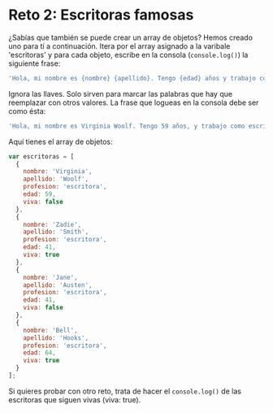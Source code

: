 # Reto 2: Escritoras famosas

¿Sabías que también se puede crear un array de objetos? Hemos creado uno para tí a continuación. Itera por el array asignado a la varibale 'escritoras' y para cada objeto, escribe en la consola \(`console.log()`\) la siguiente frase:

```javascript
'Hola, mi nombre es {nombre} {apellido}. Tengo {edad} años y trabajo como {profesion}.';
```

Ignora las llaves. Solo sirven para marcar las palabras que hay que reemplazar con otros valores. La frase que logueas en la consola debe ser como ésta:

```javascript
'Hola, mi nombre es Virginia Woolf. Tengo 59 años, y trabajo como escritora.';
```

Aquí tienes el array de objetos:

```javascript
var escritoras = [
  {
    nombre: 'Virginia',
    apellido: 'Woolf',
    profesion: 'escritora',
    edad: 59,
    viva: false
  },
  {
    nombre: 'Zadie',
    apellido: 'Smith',
    profesion: 'escritora',
    edad: 41,
    viva: true
  },
  {
    nombre: 'Jane',
    apellido: 'Austen',
    profesion: 'escritora',
    edad: 41,
    viva: false
  },
  {
    nombre: 'Bell',
    apellido: 'Hooks',
    profesion: 'escritora',
    edad: 64,
    viva: true
  }
];
```

Si quieres probar con otro reto, trata de hacer el `console.log()` de las escritoras que siguen vivas \(viva: true\).

